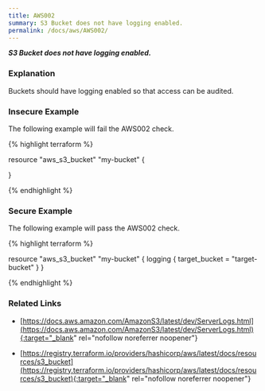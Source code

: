 ```yaml
---
title: AWS002
summary: S3 Bucket does not have logging enabled.
permalink: /docs/aws/AWS002/
---
```


***S3 Bucket does not have logging enabled.***

### Explanation


Buckets should have logging enabled so that access can be audited. 



### Insecure Example

The following example will fail the AWS002 check.

{% highlight terraform %}

resource "aws_s3_bucket" "my-bucket" {

}

{% endhighlight %}



### Secure Example

The following example will pass the AWS002 check.

{% highlight terraform %}

resource "aws_s3_bucket" "my-bucket" {
	logging {
		target_bucket = "target-bucket"
	}
}

{% endhighlight %}


### Related Links


- [https://docs.aws.amazon.com/AmazonS3/latest/dev/ServerLogs.html](https://docs.aws.amazon.com/AmazonS3/latest/dev/ServerLogs.html){:target="_blank" rel="nofollow noreferrer noopener"}

- [https://registry.terraform.io/providers/hashicorp/aws/latest/docs/resources/s3_bucket](https://registry.terraform.io/providers/hashicorp/aws/latest/docs/resources/s3_bucket){:target="_blank" rel="nofollow noreferrer noopener"}

